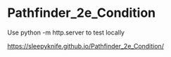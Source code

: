 # Pathfinder_2e_Condition

Use python -m http.server  to test locally

https://sleepyknife.github.io/Pathfinder_2e_Condition/
